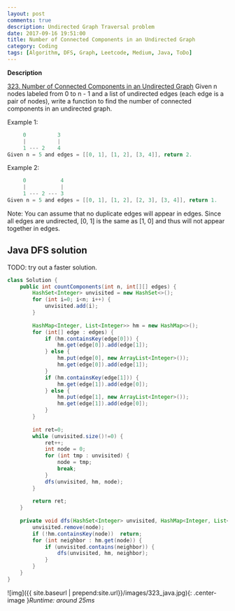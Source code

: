 ```yaml
---
layout: post
comments: true
description: Undirected Graph Traversal problem
date: 2017-09-16 19:51:00
title: Number of Connected Components in an Undirected Graph
category: Coding
tags: [Algorithm, DFS, Graph, Leetcode, Medium, Java, ToDo]
---
```


**Description**

[323. Number of Connected Components in an Undirected Graph](https://leetcode.com/problems/number-of-connected-components-in-an-undirected-graph/description/)
Given n nodes labeled from 0 to n - 1 and a list of undirected edges (each edge is a pair of nodes), write a function to find the number of connected components in an undirected graph.

Example 1:
```java
     0          3
     |          |
     1 --- 2    4
Given n = 5 and edges = [[0, 1], [1, 2], [3, 4]], return 2.
```

Example 2:
```java
     0           4
     |           |
     1 --- 2 --- 3
Given n = 5 and edges = [[0, 1], [1, 2], [2, 3], [3, 4]], return 1.
```

Note:
You can assume that no duplicate edges will appear in edges. Since all edges are undirected, [0, 1] is the same as [1, 0] and thus will not appear together in edges.

## Java DFS solution
TODO: try out a faster solution.

```java
class Solution {
    public int countComponents(int n, int[][] edges) {
        HashSet<Integer> unvisited = new HashSet<>();
        for (int i=0; i<n; i++) {
            unvisited.add(i);
        }
        
        HashMap<Integer, List<Integer>> hm = new HashMap<>();
        for (int[] edge : edges) {
            if (hm.containsKey(edge[0])) {
                hm.get(edge[0]).add(edge[1]);
            } else {
                hm.put(edge[0], new ArrayList<Integer>());
                hm.get(edge[0]).add(edge[1]);
            }
            if (hm.containsKey(edge[1])) {
                hm.get(edge[1]).add(edge[0]);
            } else {
                hm.put(edge[1], new ArrayList<Integer>());
                hm.get(edge[1]).add(edge[0]);
            }            
        }
        
        int ret=0;
        while (unvisited.size()!=0) {           
            ret++;
            int node = 0;
            for (int tmp : unvisited) {
                node = tmp;
                break;
            }
            dfs(unvisited, hm, node);
        }
        
        return ret;
    }
    
    private void dfs(HashSet<Integer> unvisited, HashMap<Integer, List<Integer>> hm, int node) {
        unvisited.remove(node);
        if (!hm.containsKey(node))  return;
        for (int neighbor : hm.get(node)) {
            if (unvisited.contains(neighbor)) {
                dfs(unvisited, hm, neighbor);
            }
        }
    }
}


```
![img]({{ site.baseurl | prepend:site.url}}/images/323_java.jpg){: .center-image }*Runtime: around 25ms*

